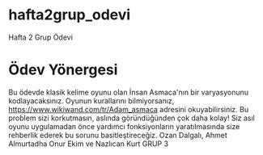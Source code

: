 # hafta2grup_odevi
Hafta 2 Grup Ödevi

# Ödev Yönergesi
Bu ödevde klasik kelime oyunu olan İnsan Asmaca'nın bir varyasyonunu kodlayacaksınız. Oyunun kurallarını bilmiyorsanız, https://www.wikiwand.com/tr/Adam_asmaca adresini okuyabilirsiniz. Bu problem sizi korkutmasın, aslında göründüğünden çok daha kolay! Siz asıl oyunu uygulamadan önce yardımcı fonksiyonların yaratılmasında size rehberlik ederek bu sorunu basitleştireceğiz.
Ozan Dalgalı, Ahmet Almurtadha Onur Ekim ve Nazlıcan Kurt 
GRUP 3